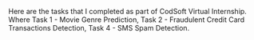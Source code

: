 Here are the tasks that I completed as part of CodSoft Virtual Internship. Where 
Task 1 - Movie Genre Prediction,
Task 2 - Fraudulent Credit Card Transactions Detection,
Task 4 - SMS Spam Detection.
